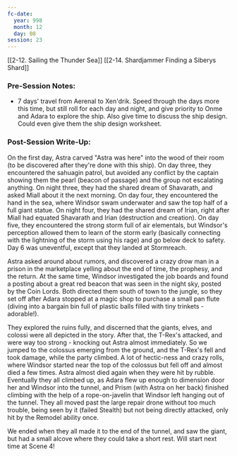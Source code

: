 ```yaml
---
fc-date:
  year: 998
  month: 12
  day: 08
session: 23
---
```

[[2-12. Sailing the Thunder Sea]] [[2-14. Shardjammer Finding a Siberys Shard]]

### Pre-Session Notes:
* 7 days' travel from Aerenal to Xen'drik. Speed through the days more this time, but still roll for each day and night, and give priority to Onme and Adara to explore the ship. Also give time to discuss the ship design. Could even give them the ship design worksheet.


### Post-Session Write-Up:
On the first day, Astra carved "Astra was here" into the wood of their room (to be discovered after they're done with this ship). On day three, they encountered the sahuagin patrol, but avoided any conflict by the captain showing them the pearl (beacon of passage) and the group not escalating anything. On night three, they had the shared dream of Shavarath, and asked Miall about it the next morning. On day four, they encountered the hand in the sea, where Windsor swam underwater and saw the top half of a full giant statue. On night four, they had the shared dream of Irian, right after Miall had equated Shavarath and Irian (destruction and creation). On day five, they encountered the strong storm full of air elementals, but Windsor's perception allowed them to learn of the storm early (basically connecting with the lightning of the storm using his rage) and go below deck to safety. Day 6 was uneventful, except that they landed at Stormreach.

Astra asked around about rumors, and discovered a crazy drow man in a prison in the marketplace yelling about the end of time, the prophesy, and the return. At the same time, Windsor investigated the job boards and found a posting about a great red beacon that was seen in the night sky, posted by the Coin Lords. Both directed them south of town to the jungle, so they set off after Adara stopped at a magic shop to purchase a small pan flute (diving into a bargain bin full of plastic balls filled with tiny trinkets - adorable!).

They explored the ruins fully, and discerned that the giants, elves, and colossi were all depicted in the story. After that, the T-Rex's attacked, and were way too strong - knocking out Astra almost immediately. So we jumped to the colossus emerging from the ground, and the T-Rex's fell and took damage, while the party climbed. A lot of hectic-ness and crazy rolls, where Windsor started near the top of the colossus but fell off and almost died a few times. Astra almost died again when they were hit by rubble. Eventually they all climbed up, as Adara flew up enough to dimension door her and Windsor into the tunnel, and Prism (with Astra on her back) finished climbing with the help of a rope-on-javelin that Windsor left hanging out of the tunnel. They all moved past the large repair drone without too much trouble, being seen by it (failed Stealth) but not being directly attacked, only hit by the Remodel ability once.

We ended when they all made it to the end of the tunnel, and saw the giant, but had a small alcove where they could take a short rest. Will start next time at Scene 4!